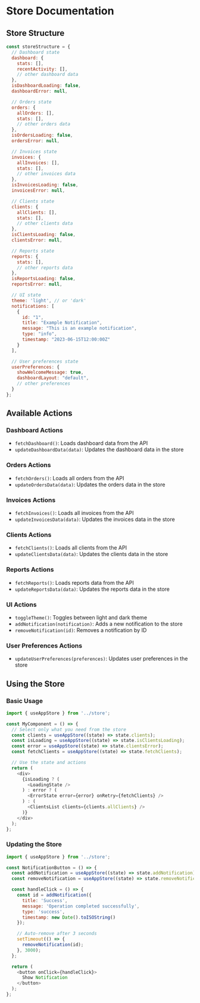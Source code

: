 # Store Documentation

## Store Structure

```javascript
const storeStructure = {
  // Dashboard state
  dashboard: {
    stats: [],
    recentActivity: [],
    // other dashboard data
  },
  isDashboardLoading: false,
  dashboardError: null,

  // Orders state
  orders: {
    allOrders: [],
    stats: [],
    // other orders data
  },
  isOrdersLoading: false,
  ordersError: null,

  // Invoices state
  invoices: {
    allInvoices: [],
    stats: [],
    // other invoices data
  },
  isInvoicesLoading: false,
  invoicesError: null,

  // Clients state
  clients: {
    allClients: [],
    stats: [],
    // other clients data
  },
  isClientsLoading: false,
  clientsError: null,

  // Reports state
  reports: {
    stats: [],
    // other reports data
  },
  isReportsLoading: false,
  reportsError: null,

  // UI state
  theme: 'light', // or 'dark'
  notifications: [
    {
      id: "1",
      title: "Example Notification",
      message: "This is an example notification",
      type: "info",
      timestamp: "2023-06-15T12:00:00Z"
    }
  ],

  // User preferences state
  userPreferences: {
    showWelcomeMessage: true,
    dashboardLayout: "default",
    // other preferences
  }
};
```

## Available Actions

### Dashboard Actions

- `fetchDashboard()`: Loads dashboard data from the API
- `updateDashboardData(data)`: Updates the dashboard data in the store

### Orders Actions

- `fetchOrders()`: Loads all orders from the API
- `updateOrdersData(data)`: Updates the orders data in the store

### Invoices Actions

- `fetchInvoices()`: Loads all invoices from the API
- `updateInvoicesData(data)`: Updates the invoices data in the store

### Clients Actions

- `fetchClients()`: Loads all clients from the API
- `updateClientsData(data)`: Updates the clients data in the store

### Reports Actions

- `fetchReports()`: Loads reports data from the API
- `updateReportsData(data)`: Updates the reports data in the store

### UI Actions

- `toggleTheme()`: Toggles between light and dark theme
- `addNotification(notification)`: Adds a new notification to the store
- `removeNotification(id)`: Removes a notification by ID

### User Preferences Actions

- `updateUserPreferences(preferences)`: Updates user preferences in the store

## Using the Store

### Basic Usage

```javascript
import { useAppStore } from '../store';

const MyComponent = () => {
  // Select only what you need from the store
  const clients = useAppStore((state) => state.clients);
  const isLoading = useAppStore((state) => state.isClientsLoading);
  const error = useAppStore((state) => state.clientsError);
  const fetchClients = useAppStore((state) => state.fetchClients);

  // Use the state and actions
  return (
    <div>
      {isLoading ? (
        <LoadingState />
      ) : error ? (
        <ErrorState error={error} onRetry={fetchClients} />
      ) : (
        <ClientsList clients={clients.allClients} />
      )}
    </div>
  );
};
```

### Updating the Store

```javascript
import { useAppStore } from '../store';

const NotificationButton = () => {
  const addNotification = useAppStore((state) => state.addNotification);
  const removeNotification = useAppStore((state) => state.removeNotification);

  const handleClick = () => {
    const id = addNotification({
      title: 'Success',
      message: 'Operation completed successfully',
      type: 'success',
      timestamp: new Date().toISOString()
    });

    // Auto-remove after 3 seconds
    setTimeout(() => {
      removeNotification(id);
    }, 3000);
  };

  return (
    <button onClick={handleClick}>
      Show Notification
    </button>
  );
};
```
